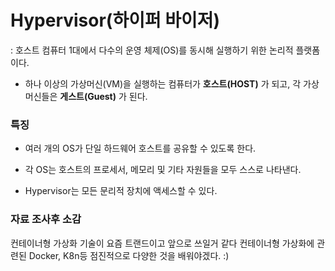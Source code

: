 # Hypervisor(하이퍼 바이저)
: 호스트 컴퓨터 1대에서 다수의 운영 체제(OS)를 동시해 실행하기 위한 논리적 플랫폼이다.
- 하나 이상의 가상머신(VM)을 실행하는 컴퓨터가 **호스트(HOST)** 가 되고, 각 가상 머신들은 **게스트(Guest)** 가 된다.

### 특징
- 여러 개의 OS가 단일 하드웨어 호스트를 공유할 수 있도록 한다.

- 각 OS는 호스트의 프로세서, 메모리 및 기타 자원들을 모두 스스로 나타낸다.

- Hypervisor는 모든 문리적 장치에 액세스할 수 있다.

### 자료 조사후 소감
컨테이너형 가상화 기술이 요즘 트랜드이고 앞으로 쓰일거 같다 컨테이너형 가상화에 관련된 Docker, K8n등 점진적으로 다양한 것을 배워야겠다. :)